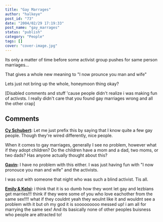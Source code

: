 ```yaml
---
title: "Gay Marrages"
author: "halkeye"
post_id: "73"
date: "2004/02/29 17:19:33"
post_name: "gay_marrages"
status: "publish"
category: "People"
tags: []
cover: "cover-image.jpg"
---
```


Its only a matter of time before some activist group pushes for same person marriages...

That gives a whole new meaning to "I now prounce you man and wife"

Lets just not bring up the whole, honeymoon thing okay?

[Disabled comments and stuff 'cause people didn't realize i was making fun of activsts. I really didn't care that you found gay marriages wrong and all the other crap]

## Comments

**[Cy Schubert](#50 "2004-03-07 19:52:14"):** Let me just prefix this by saying that I know quite a few gay people. Though they're wired differently, nice people.

When it comes to gay marriages, generally I see no problem, however what if they adopt children? Do the children have a mom and a dad, two moms, or two dads? Has anyone actually thought about this?

**[Gavin](#51 "2004-03-07 20:30:08"):** I have no problem with this either. I was just having fun with "I now pronouce you man and wife" and the activists.

I was out with someone that night who was such a blind activist. Tis all.

**[Emily &amp; Kelsi](#52 "2005-09-30 11:26:52"):** i think that it is so dumb how they wont let gay and lezbians get marries!!! think if they were some of you who love eachother from the same sex!!!! what if they couldnt yeah they woulnt like it and wouldnt see a problem with it but oh my god it is sooooooooo messed up! i am all for marrying the same sex! And its basically none of other peoples buisness who people are attracted to!

